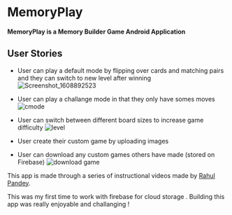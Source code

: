 # MemoryPlay
**MemoryPlay is a Memory Builder Game Android Application** 
## User Stories

- User can play a default mode by flipping over cards and matching pairs and they can switch to new level after winning 
![Screenshot_1608892523](https://user-images.githubusercontent.com/56464485/103132563-1c2dc880-46cb-11eb-8180-3c69e9fb0ff6.png)

- User can play a challange mode in that they only have somes moves
![cmode](https://user-images.githubusercontent.com/56464485/103129767-049d1280-46c0-11eb-8118-9286c9687b3f.png)

- User can switch between different board sizes to increase game difficulty
![level](https://user-images.githubusercontent.com/56464485/103129777-0c5cb700-46c0-11eb-913a-6d5773bd4a89.png)

- User create their custom game by uploading images
- User can download any custom games others have made (stored on Firebase)
![download game](https://user-images.githubusercontent.com/56464485/103129771-0961c680-46c0-11eb-8a41-3c4b343d82a8.png)

This app is made through a series of instructional videos made by [Rahul Pandey](https://www.youtube.com/user/rpandey1234).

This was my first time to work with firebase for cloud storage . Building this app was really enjoyable and challanging ! 


